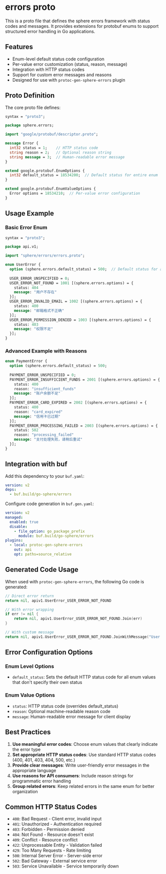 # errors proto

This is a proto file that defines the sphere errors framework with status codes and messages. It provides extensions for protobuf enums to support structured error handling in Go applications.

## Features

- Enum-level default status code configuration
- Per-value error customization (status, reason, message)
- Integration with HTTP status codes
- Support for custom error messages and reasons
- Designed for use with `protoc-gen-sphere-errors` plugin

## Proto Definition

The core proto file defines:

```protobuf
syntax = "proto3";

package sphere.errors;

import "google/protobuf/descriptor.proto";

message Error {
  int32 status = 1;    // HTTP status code
  string reason = 2;   // Optional reason string
  string message = 3;  // Human-readable error message
}

extend google.protobuf.EnumOptions {
  int32 default_status = 18534200;  // Default status for entire enum
}

extend google.protobuf.EnumValueOptions {
  Error options = 18534210;  // Per-value error configuration
}
```

## Usage Example

### Basic Error Enum

```protobuf
syntax = "proto3";

package api.v1;

import "sphere/errors/errors.proto";

enum UserError {
  option (sphere.errors.default_status) = 500;  // Default status for all values
  
  USER_ERROR_UNSPECIFIED = 0;
  USER_ERROR_NOT_FOUND = 1001 [(sphere.errors.options) = {
    status: 404
    message: "用户不存在"
  }];
  USER_ERROR_INVALID_EMAIL = 1002 [(sphere.errors.options) = {
    status: 400
    message: "邮箱格式不正确"
  }];
  USER_ERROR_PERMISSION_DENIED = 1003 [(sphere.errors.options) = {
    status: 403
    message: "权限不足"
  }];
}
```

### Advanced Example with Reasons

```protobuf
enum PaymentError {
  option (sphere.errors.default_status) = 500;
  
  PAYMENT_ERROR_UNSPECIFIED = 0;
  PAYMENT_ERROR_INSUFFICIENT_FUNDS = 2001 [(sphere.errors.options) = {
    status: 400
    reason: "insufficient_funds"
    message: "账户余额不足"
  }];
  PAYMENT_ERROR_CARD_EXPIRED = 2002 [(sphere.errors.options) = {
    status: 400
    reason: "card_expired"
    message: "信用卡已过期"
  }];
  PAYMENT_ERROR_PROCESSING_FAILED = 2003 [(sphere.errors.options) = {
    status: 502
    reason: "processing_failed"
    message: "支付处理失败，请稍后重试"
  }];
}
```

## Integration with buf

Add this dependency to your `buf.yaml`:

```yaml
version: v2
deps:
  - buf.build/go-sphere/errors
```

Configure code generation in `buf.gen.yaml`:

```yaml
version: v2
managed:
  enabled: true
  disable:
    - file_option: go_package_prefix
      module: buf.build/go-sphere/errors
plugins:
  - local: protoc-gen-sphere-errors
    out: api
    opt: paths=source_relative
```

## Generated Code Usage

When used with `protoc-gen-sphere-errors`, the following Go code is generated:

```go
// Direct error return
return nil, apiv1.UserError_USER_ERROR_NOT_FOUND

// With error wrapping
if err != nil {
    return nil, apiv1.UserError_USER_ERROR_NOT_FOUND.Join(err)
}

// With custom message
return nil, apiv1.UserError_USER_ERROR_NOT_FOUND.JoinWithMessage("User ID: 123", err)
```

## Error Configuration Options

### Enum Level Options

- `default_status`: Sets the default HTTP status code for all enum values that don't specify their own status

### Enum Value Options

- `status`: HTTP status code (overrides default_status)
- `reason`: Optional machine-readable reason code
- `message`: Human-readable error message for client display

## Best Practices

1. **Use meaningful error codes**: Choose enum values that clearly indicate the error type
2. **Set appropriate HTTP status codes**: Use standard HTTP status codes (400, 401, 403, 404, 500, etc.)
3. **Provide clear messages**: Write user-friendly error messages in the appropriate language
4. **Use reasons for API consumers**: Include reason strings for programmatic error handling
5. **Group related errors**: Keep related errors in the same enum for better organization

## Common HTTP Status Codes

- `400`: Bad Request - Client error, invalid input
- `401`: Unauthorized - Authentication required
- `403`: Forbidden - Permission denied
- `404`: Not Found - Resource doesn't exist
- `409`: Conflict - Resource conflict
- `422`: Unprocessable Entity - Validation failed
- `429`: Too Many Requests - Rate limiting
- `500`: Internal Server Error - Server-side error
- `502`: Bad Gateway - External service error
- `503`: Service Unavailable - Service temporarily down